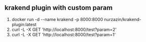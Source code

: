 ## krakend plugin with custom param

1. docker run -d --name krakend -p 8000:8000 nurzazin/krakend-plugin:latest
2. curl -L -X GET 'http://localhost:8000/test?param=2'
3. curl -L -X GET 'http://localhost:8000/test?param=1'
